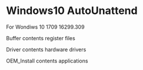 # Windows10 AutoUnattend
For Wondiws 10 1709 16299.309


Buffer contents register files

Driver contents hardware drivers

OEM_Install contents applications
